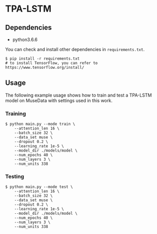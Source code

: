 # TPA-LSTM

## Dependencies

* python3.6.6

You can check and install other dependencies in `requirements.txt`.

```
$ pip install -r requirements.txt
# to install TensorFlow, you can refer to https://www.tensorflow.org/install/
```

## Usage

The following example usage shows how to train and test a TPA-LSTM model on MuseData with settings used in this work.

### Training

```
$ python main.py --mode train \
    --attention_len 16 \
    --batch_size 32 \
    --data_set muse \
    --dropout 0.2 \
    --learning_rate 1e-5 \
    --model_dir ./models/model \
    --num_epochs 40 \
    --num_layers 3 \
    --num_units 338
```

### Testing

```
$ python main.py --mode test \
    --attention_len 16 \
    --batch_size 32 \
    --data_set muse \
    --dropout 0.2 \
    --learning_rate 1e-5 \
    --model_dir ./models/model \
    --num_epochs 40 \
    --num_layers 3 \
    --num_units 338
```
